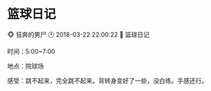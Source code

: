 #  篮球日记
:monkey_face: 狂奔的男尸  :clock1: 2018-03-22 22:00:22  :open_file_folder:   篮球日记

时间：5:00~7:00

地点：院球场

感受：跳不起来，完全跳不起来。背转身变好了一些，没白练。手感还行。